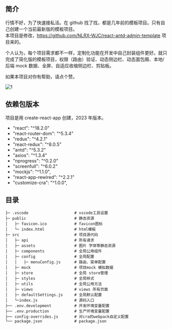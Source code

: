 ## 简介

行情不好，为了快速接私活。在 github 找了找，都是几年前的模板项目。只有自己创建一个当前最新版的模板项目。  
本项目是修改，<a href="https://github.com/NLRX-WJC/react-antd-admin-template">https://github.com/NLRX-WJC/react-antd-admin-template</a> 项目来的。

个人认为，每个项目需求都不一样，定制化功能在开发中自己封装组件更好。就只完成了简化版的模板项目，权限（路由）验证、动态侧边栏、动态面包屑、本地/后端 mock 数据、全屏、自适应收缩侧边栏、剪贴板。   

如果本项目对你有帮助，请点个赞。

![1](https://user-images.githubusercontent.com/26473539/227225528-bbe16130-5dcb-4149-9096-962641e50b62.png)


## 依赖包版本

项目是用 create-react-app 创建，2023 年版本。

- "react": "^18.2.0"
- "react-router-dom": "^5.3.4"
- "redux": "^4.2.1"
- "react-redux": "^8.0.5"
- "antd": "^5.3.2"
- "axios": "^1.3.4"
- "nprogress": "^0.2.0"
- "screenfull": "^6.0.2"
- "mockjs": "^1.1.0",
- "react-app-rewired": "^2.2.1"
- "customize-cra": "^1.0.0",

## 目录

```
├─ .vscode                    # vscode工具设置
├─ public                     # 静态资源
│   ├─ favicon.ico            # favicon图标
│   └─ index.html             # html模板
├─ src                        # 项目源代码
│   ├─ api                    # 所有请求
│   ├─ assets                 # 图片 字体等静态资源
│   ├─ components             # 全局公用组件
│   ├─ config                 # 全局配置
│   │   ├─ menuConfig.js      # 路由、菜单配置
│   ├─ mock                   # 项目mock 模拟数据
│   ├─ store                  # 全局 store管理
│   ├─ styles                 # 全局样式
│   ├─ utils                  # 全局公用方法
│   ├─ views                  # views 所有页面
│   ├─ defaultSettings.js     # 全局默认配置
│   └─index.js                # 源码入口
├── .env.development          # 开发环境变量配置
├── .env.production           # 生产环境变量配置
├── config-overrides.js       # 对cra的webpack自定义配置
└── package.json              # package.json
```
